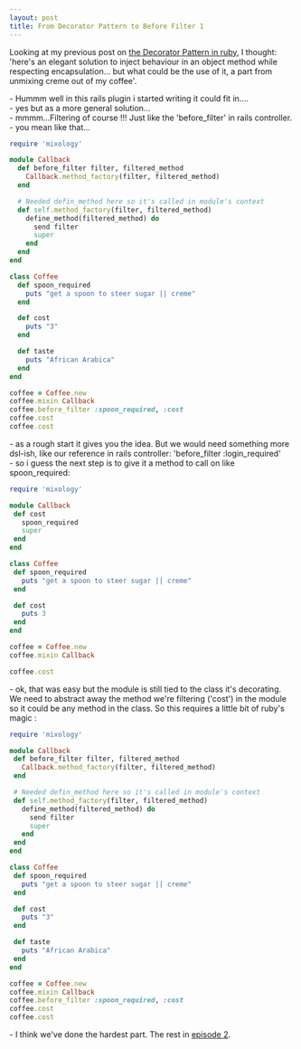 ```yaml
---
layout: post
title: From Decorator Pattern to Before Filter 1
---
```


Looking at my previous post on <a href="http://ruby.simapse.com/2008/08/test.html">the Decorator Pattern in ruby</a>, I thought: 'here's an elegant solution to inject behaviour in an object method while respecting encapsulation... but what could be the use of it, a part from unmixing creme out of my coffee'.

\- Hummm well in this rails plugin i started writing it could fit in....  
\- yes but as a more general solution...  
\- mmmm...Filtering of course !!! Just like the 'before_filter' in rails controller.  
\- you mean like that...  


``` ruby
require 'mixology'

module Callback
  def before_filter filter, filtered_method
    Callback.method_factory(filter, filtered_method)
  end

  # Needed defin_method here so it's called in module's context
  def self.method_factory(filter, filtered_method)
    define_method(filtered_method) do
      send filter
      super
    end
  end
end

class Coffee
  def spoon_required
    puts "get a spoon to steer sugar || creme"
  end

  def cost
    puts "3"
  end

  def taste
    puts "African Arabica"
  end
end

coffee = Coffee.new
coffee.mixin Callback
coffee.before_filter :spoon_required, :cost
coffee.cost
coffee.cost
```


\- as a rough start it gives you the idea. But we would need something more dsl-ish, like our reference in rails controller: 'before_filter :login_required'  
\- so i guess the next step is to give it a method to call on like spoon_required:  

``` ruby
require 'mixology'

module Callback
 def cost
   spoon_required
   super
 end
end

class Coffee
 def spoon_required
   puts "get a spoon to steer sugar || creme"
 end

 def cost
   puts 3
 end
end

coffee = Coffee.new
coffee.mixin Callback

coffee.cost
```

\- ok, that was easy but the module is still tied to the class it's decorating. We need to abstract away the method we're filtering ('cost') in the module so it could be any method in the class. So this requires a little bit of ruby's magic :  

``` ruby
require 'mixology'

module Callback
 def before_filter filter, filtered_method
   Callback.method_factory(filter, filtered_method)
 end

 # Needed defin_method here so it's called in module's context
 def self.method_factory(filter, filtered_method)
   define_method(filtered_method) do
     send filter
     super
   end
 end
end

class Coffee
 def spoon_required
   puts "get a spoon to steer sugar || creme"
 end

 def cost
   puts "3"
 end

 def taste
   puts "African Arabica"
 end
end

coffee = Coffee.new
coffee.mixin Callback
coffee.before_filter :spoon_required, :cost
coffee.cost
coffee.cost
```



\- I think we've done the hardest part. The rest in <a href="http://ruby.simapse.com/2008/09/from-decorator-pattern-to-before-filter_16.html">episode 2</a>.  


[dpr]: http://jroller.com/rolsen/
[mixology]: http://www.somethingnimble.com/bliki/mixology
